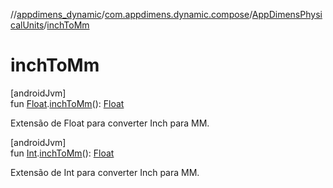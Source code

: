 //[appdimens_dynamic](../../../index.md)/[com.appdimens.dynamic.compose](../index.md)/[AppDimensPhysicalUnits](index.md)/[inchToMm](inch-to-mm.md)

# inchToMm

[androidJvm]\
fun [Float](https://kotlinlang.org/api/core/kotlin-stdlib/kotlin/-float/index.html).[inchToMm](inch-to-mm.md)(): [Float](https://kotlinlang.org/api/core/kotlin-stdlib/kotlin/-float/index.html)

Extensão de Float para converter Inch para MM.

[androidJvm]\
fun [Int](https://kotlinlang.org/api/core/kotlin-stdlib/kotlin/-int/index.html).[inchToMm](inch-to-mm.md)(): [Float](https://kotlinlang.org/api/core/kotlin-stdlib/kotlin/-float/index.html)

Extensão de Int para converter Inch para MM.